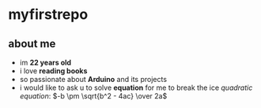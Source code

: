 # myfirstrepo
about me
-------------  
- im **22 years old**
- i love **reading books**
- so passionate about **Arduino** and its projects
- i would like to ask u to solve **equation** for me to break the ice _quadratic equation_:
  $-b \pm \sqrt{b^2 - 4ac} \over 2a$


